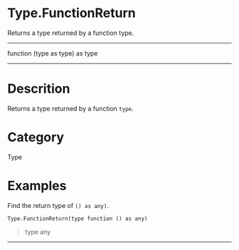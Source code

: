 ﻿# Type.FunctionReturn
Returns a type returned by a function type.
***
function (type as type) as type
***
# Descrition 
Returns a type returned by a function <code>type</code>.
# Category 
Type
# Examples 
Find the return type of <code>() as any)</code>.
```
Type.FunctionReturn(type function () as any)
```
> type any
***
